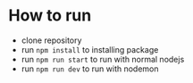 # How to run

- clone repository
- run `npm install` to installing package
- run `npm run start` to run with normal nodejs
- run `npm run dev` to run with nodemon